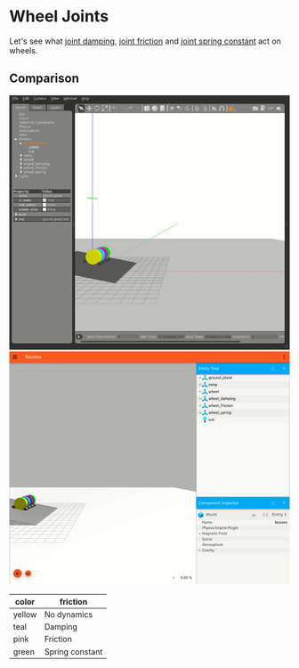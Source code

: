 # Wheel Joints

Let's see what [joint damping](../joint-damping/README.md), [joint friction](../joint-friction/README.md) and [joint spring constant](../joint-spring/README.md) act on wheels.

## Comparison
![wheel joints gazebo](media/joint_gazebo.gif)
![wheel joints ignition](media/joint_ignition.gif)

| color  | friction        |
| ------ | --------------- |
| yellow | No dynamics     |
| teal   | Damping         |
| pink   | Friction        |
| green  | Spring constant |
